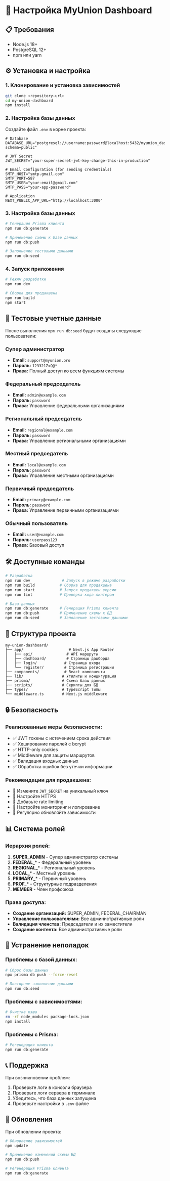 # 🚀 Настройка MyUnion Dashboard

## 📋 Требования

- Node.js 18+ 
- PostgreSQL 12+
- npm или yarn

## ⚙️ Установка и настройка

### 1. Клонирование и установка зависимостей

```bash
git clone <repository-url>
cd my-union-dashboard
npm install
```

### 2. Настройка базы данных

Создайте файл `.env` в корне проекта:

```env
# Database
DATABASE_URL="postgresql://username:password@localhost:5432/myunion_dashboard?schema=public"

# JWT Secret
JWT_SECRET="your-super-secret-jwt-key-change-this-in-production"

# Email Configuration (for sending credentials)
SMTP_HOST="smtp.gmail.com"
SMTP_PORT=587
SMTP_USER="your-email@gmail.com"
SMTP_PASS="your-app-password"

# Application
NEXT_PUBLIC_APP_URL="http://localhost:3000"
```

### 3. Настройка базы данных

```bash
# Генерация Prisma клиента
npm run db:generate

# Применение схемы к базе данных
npm run db:push

# Заполнение тестовыми данными
npm run db:seed
```

### 4. Запуск приложения

```bash
# Режим разработки
npm run dev

# Сборка для продакшена
npm run build
npm start
```

## 🔐 Тестовые учетные данные

После выполнения `npm run db:seed` будут созданы следующие пользователи:

### Супер администратор
- **Email:** `support@myunion.pro`
- **Пароль:** `123321ZxQ@*`
- **Права:** Полный доступ ко всем функциям системы

### Федеральный председатель
- **Email:** `admin@example.com`
- **Пароль:** `password`
- **Права:** Управление федеральными организациями

### Региональный председатель
- **Email:** `regional@example.com`
- **Пароль:** `password`
- **Права:** Управление региональными организациями

### Местный председатель
- **Email:** `local@example.com`
- **Пароль:** `password`
- **Права:** Управление местными организациями

### Первичный председатель
- **Email:** `primary@example.com`
- **Пароль:** `password`
- **Права:** Управление первичными организациями

### Обычный пользователь
- **Email:** `user@example.com`
- **Пароль:** `userpass123`
- **Права:** Базовый доступ

## 🛠️ Доступные команды

```bash
# Разработка
npm run dev              # Запуск в режиме разработки
npm run build           # Сборка для продакшена
npm run start           # Запуск продакшен версии
npm run lint            # Проверка кода линтером

# База данных
npm run db:generate     # Генерация Prisma клиента
npm run db:push         # Применение схемы к БД
npm run db:seed         # Заполнение тестовыми данными
```

## 🔧 Структура проекта

```
my-union-dashboard/
├── app/                    # Next.js App Router
│   ├── api/               # API маршруты
│   ├── dashboard/         # Страницы дашборда
│   ├── login/            # Страница входа
│   └── register/         # Страница регистрации
├── components/           # React компоненты
├── lib/                 # Утилиты и конфигурация
├── prisma/              # Схема базы данных
├── scripts/             # Скрипты для БД
├── types/               # TypeScript типы
└── middleware.ts        # Next.js middleware
```

## 🔒 Безопасность

### Реализованные меры безопасности:

- ✅ JWT токены с истечением срока действия
- ✅ Хеширование паролей с bcrypt
- ✅ HTTP-only cookies
- ✅ Middleware для защиты маршрутов
- ✅ Валидация входных данных
- ✅ Обработка ошибок без утечки информации

### Рекомендации для продакшена:

- 🔄 Измените `JWT_SECRET` на уникальный ключ
- 🔄 Настройте HTTPS
- 🔄 Добавьте rate limiting
- 🔄 Настройте мониторинг и логирование
- 🔄 Регулярно обновляйте зависимости

## 📊 Система ролей

### Иерархия ролей:

1. **SUPER_ADMIN** - Супер администратор системы
2. **FEDERAL_*** - Федеральный уровень
3. **REGIONAL_*** - Региональный уровень  
4. **LOCAL_*** - Местный уровень
5. **PRIMARY_*** - Первичный уровень
6. **PROF_*** - Структурные подразделения
7. **MEMBER** - Член профсоюза

### Права доступа:

- **Создание организаций:** SUPER_ADMIN, FEDERAL_CHAIRMAN
- **Управление пользователями:** Все административные роли
- **Валидация членства:** Председатели и их заместители
- **Создание контента:** Все административные роли

## 🐛 Устранение неполадок

### Проблемы с базой данных:

```bash
# Сброс базы данных
npx prisma db push --force-reset

# Повторное заполнение данными
npm run db:seed
```

### Проблемы с зависимостями:

```bash
# Очистка кэша
rm -rf node_modules package-lock.json
npm install
```

### Проблемы с Prisma:

```bash
# Регенерация клиента
npm run db:generate
```

## 📞 Поддержка

При возникновении проблем:

1. Проверьте логи в консоли браузера
2. Проверьте логи сервера в терминале
3. Убедитесь, что база данных запущена
4. Проверьте настройки в `.env` файле

## 🔄 Обновления

При обновлении проекта:

```bash
# Обновление зависимостей
npm update

# Применение изменений схемы БД
npm run db:push

# Регенерация Prisma клиента
npm run db:generate
```
